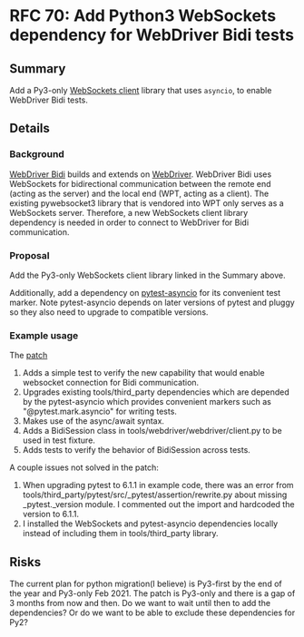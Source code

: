 # RFC 70: Add Python3 WebSockets dependency for WebDriver Bidi tests

## Summary

Add a Py3-only [WebSockets client](https://github.com/aaugustin/websockets) library that uses `asyncio`, to enable WebDriver Bidi tests. 

## Details

### Background

[WebDriver Bidi](https://w3c.github.io/webdriver-bidi/) builds and extends on [WebDriver](https://w3c.github.io/webdriver/).
WebDriver Bidi uses WebSockets for bidirectional communication between the remote end (acting as the server) and the local end (WPT, acting as a client).
The existing pywebsocket3 library that is vendored into WPT only serves as a WebSockets server. Therefore, a new WebSockets client library dependency is needed in order to connect to WebDriver for Bidi communication.  

### Proposal

Add the Py3-only WebSockets client library linked in the Summary above.

Additionally, add a dependency on [pytest-asyncio](https://github.com/pytest-dev/pytest-asyncio) for its convenient test marker.
Note pytest-asyncio depends on later versions of pytest and pluggy so they also need to upgrade to compatible versions.

### Example usage

The [patch](https://github.com/web-platform-tests/wpt/pull/26510) 
1. Adds a simple test to verify the new capability that would enable websocket connection for Bidi communication.
1. Upgrades existing tools/third_party dependencies which are depended by the pytest-asyncio which provides convenient markers such as
"@pytest.mark.asyncio" for writing tests.
1. Makes use of the async/await syntax.
1. Adds a BidiSession class in tools/webdriver/webdriver/client.py to be used
in test fixture.
1. Adds tests to verify the behavior of BidiSession across tests.

A couple issues not solved in the patch:

1. When upgrading pytest to 6.1.1 in example code, there was an error from tools/third_party/pytest/src/_pytest/assertion/rewrite.py
about missing _pytest._version module.
I commented out the import and hardcoded the version to 6.1.1.
1. I installed the WebSockets and pytest-asyncio dependencies locally instead of including them in tools/third_party library.

## Risks

The current plan for python migration(I believe) is Py3-first by the end of the year and Py3-only Feb 2021.
The patch is Py3-only and there is a gap of 3 months from now and then.
Do we want to wait until then to add the dependencies?
Or do we want to be able to exclude these dependencies for Py2?
